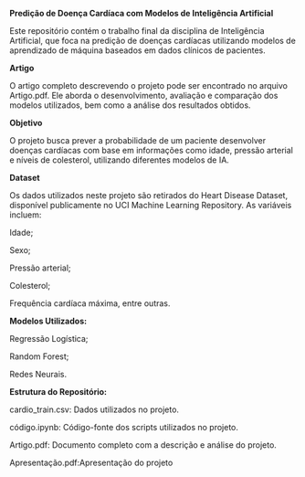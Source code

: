 **Predição de Doença Cardíaca com Modelos de Inteligência Artificial**

Este repositório contém o trabalho final da disciplina de Inteligência Artificial, que foca na predição de doenças cardíacas utilizando modelos de aprendizado de máquina baseados em dados clínicos de pacientes.


**Artigo**

O artigo completo descrevendo o projeto pode ser encontrado no arquivo Artigo.pdf. Ele aborda o desenvolvimento, avaliação e comparação dos modelos utilizados, bem como a análise dos resultados obtidos.



**Objetivo**

O projeto busca prever a probabilidade de um paciente desenvolver doenças cardíacas com base em informações como idade, pressão arterial e níveis de colesterol, utilizando diferentes modelos de IA.



**Dataset**

Os dados utilizados neste projeto são retirados do Heart Disease Dataset, disponível publicamente no UCI Machine Learning Repository. As variáveis incluem:



Idade;

Sexo;

Pressão arterial;

Colesterol;

Frequência cardíaca máxima, entre outras.




**Modelos Utilizados:**

Regressão Logística;

Random Forest;

Redes Neurais.



**Estrutura do Repositório:**

cardio_train.csv: Dados utilizados no projeto.

código.ipynb: Código-fonte dos scripts utilizados no projeto.

Artigo.pdf: Documento completo com a descrição e análise do projeto.

Apresentação.pdf:Apresentação do projeto
